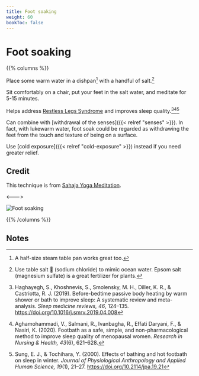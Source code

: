 ```yaml
---
title: Foot soaking
weight: 60
bookToc: false
---
```


# Foot soaking

{{% columns %}}

Place some warm water in a dishpan[^pan] with a handful of salt.[^salt]

Sit comfortably on a chair, put your feet in the salt water,
and meditate for 5-15 minutes.

Helps address [Restless Legs Syndrome](https://www.ninds.nih.gov/health-information/patient-caregiver-education/fact-sheets/restless-legs-syndrome-fact-sheet) and improves sleep quality.[^haghayegh2019][^aghamohammadi2020][^sung2000]

Can combine with [withdrawal of the senses]({{< relref "senses"  >}}).
In fact, with lukewarm water, foot soak could be regarded as
withdrawing the feet from the touch and texture of being on a surface.

Use [cold exposure]({{< relref "cold-exposure"  >}}) instead if you need greater relief.

## Credit

This technique is from [Sahaja Yoga Meditation](https://us.sahajayoga.org/).

<--->

![Foot soaking](foot-soak.png)

{{% /columns %}}

## Notes

[^pan]: A half-size steam table pan works great too.

[^salt]: Use table salt 🧂 (sodium chloride) to mimic ocean water. Epsom salt (magnesium
sulfate) is a great fertilizer for plants.

[^haghayegh2019]: Haghayegh, S., Khoshnevis, S., Smolensky, M. H., Diller, K. R., & Castriotta, R. J. (2019). Before-bedtime passive body heating by warm shower or bath to improve sleep: A systematic review and meta-analysis. *Sleep medicine reviews, 46*, 124–135. https://doi.org/10.1016/j.smrv.2019.04.008

[^aghamohammadi2020]: Aghamohammadi, V., Salmani, R., Ivanbagha, R., Effati Daryani, F., & Nasiri, K. (2020). Footbath as a safe, simple, and non-pharmacological method to improve sleep quality of menopausal women. *Research in Nursing & Health, 43*(6), 621–628.

[^sung2000]: Sung, E. J., & Tochihara, Y. (2000). Effects of bathing and hot footbath on sleep in winter. *Journal of Physiological Anthropology and Applied Human Science, 19*(1), 21–27. https://doi.org/10.2114/jpa.19.21
